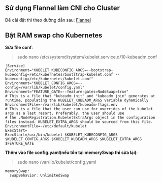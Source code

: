 ## Sử dụng Flannel làm CNI cho Cluster

Để cài đặt thì theo đường dẫn sau:
[Flannel](https://gist.github.com/rkaramandi/44c7cea91501e735ea99e356e9ae7883)

## Bật RAM swap cho Kubernetes

**Sửa file conf**:

> sudo nano /etc/systemd/system/kubelet.service.d/10-kubeadm.conf

```
[Service]
Environment="KUBELET_KUBECONFIG_ARGS=--bootstrap-kubeconfig=/etc/kubernetes/bootstrap-kubelet.conf --kubeconfig=/etc/kubernetes/kubelet.conf"
Environment="KUBELET_CONFIG_ARGS=--config=/var/lib/kubelet/config.yaml"
Environment="FEATURE_GATE=--feature-gates=NodeSwap=true"
# This is a file that "kubeadm init" and "kubeadm join" generates at runtime, populating the KUBELET_KUBEADM_ARGS variable dynamically
EnvironmentFile=-/var/lib/kubelet/kubeadm-flags.env
# This is a file that the user can use for overrides of the kubelet args as a last resort. Preferably, the user should use
# the .NodeRegistration.KubeletExtraArgs object in the configuration files instead. KUBELET_EXTRA_ARGS should be sourced from this file.
EnvironmentFile=-/etc/default/kubelet
ExecStart=
ExecStart=/usr/bin/kubelet $KUBELET_KUBECONFIG_ARGS $KUBELET_CONFIG_ARGS $KUBELET_KUBEADM_ARGS $KUBELET_EXTRA_ARGS $FEATURE_GATE
```

**Thêm vào file config.yaml(nếu tồn tại memorySwap thì sửa lại)**:

> sudo nano /var/lib/kubelet/config.yaml

```
memorySwap:
  swapBehavior: UnlimitedSwap
```
